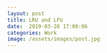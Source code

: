 ```yaml
---
layout: post
title: LRU and LFU
date:  2019-03-28 17:00:06
categories: Work
image: /assets/images/post.jpg
---
```

